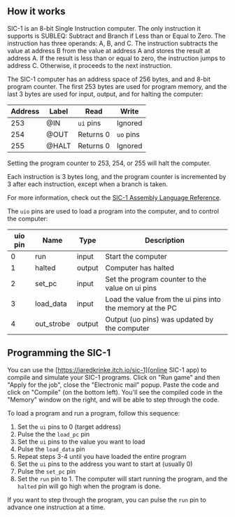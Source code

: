 <!---

This file is used to generate your project datasheet. Please fill in the information below and delete any unused
sections.

You can also include images in this folder and reference them in the markdown. Each image must be less than
512 kb in size, and the combined size of all images must be less than 1 MB.
-->

## How it works

SIC-1 is an 8-bit Single Instruction computer. The only instruction it supports is SUBLEQ: Subtract and Branch if Less than or Equal to Zero. The instruction has three operands: A, B, and C. The instruction subtracts the value at address B from the value at address A and stores the result at address A. If the result is less than or equal to zero, the instruction jumps to address C. Otherwise, it proceeds to the next instruction.

The SIC-1 computer has an address space of 256 bytes, and and 8-bit program counter. The first 253 bytes are used for program memory, and the last 3 bytes are used for input, output, and for halting the computer:

| Address | Label | Read      | Write     |
|---------|-------|-----------|-----------|
| 253     | @IN   | `ui` pins | Ignored   |
| 254     | @OUT  | Returns 0 | `uo` pins |
| 255     | @HALT | Returns 0 | Ignored   |

Setting the program counter to 253, 254, or 255 will halt the computer.

Each instruction is 3 bytes long, and the program counter is incremented by 3 after each instruction, except when a branch is taken.

For more information, check out the [SIC-1 Assembly Language Reference](https://github.com/jaredkrinke/sic1/blob/master/sic1-assembly.md).

The `uio` pins are used to load a program into the computer, and to control the computer:

| uio pin | Name       | Type   | Description                                               |
|---------|------------|--------|-----------------------------------------------------------|
| 0       | run        | input  | Start the computer                                        |
| 1       | halted     | output | Computer has halted                                       |
| 2       | set_pc     | input  | Set the program counter to the value on ui pins           |
| 3       | load_data  | input  | Load the value from the ui pins into the memory at the PC |
| 4       | out_strobe | output | Output (uo pins) was updated by the computer              |

## Programming the SIC-1

You can use the [https://jaredkrinke.itch.io/sic-1](online SIC-1 app) to compile and simulate your SIC-1 programs. Click on "Run game" and then "Apply for the job", close the "Electronic mail" popup. Paste the code and click on "Compile" (on the bottom left). You'll see the compiled code in the "Memory" window on the right, and will be able to step through the code.

To load a program and run a program, follow this sequence:

1. Set the `ui` pins to 0 (target address)
2. Pulse the the `load_pc` pin
3. Set the `ui` pins to the value you want to load
4. Pulse the `load_data` pin
5. Repeat steps 3-4 until you have loaded the entire program
6. Set the `ui` pins to the address you want to start at (usually 0)
7. Pulse the `set_pc` pin
8. Set the `run` pin to 1. The computer will start running the program, and the `halted` pin will go high when the program is done.

If you want to step through the program, you can pulse the `run` pin to advance one instruction at a time.
